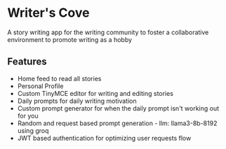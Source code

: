 # Writer's Cove
A story writing app for the writing community to foster a collaborative environment to promote writing as a hobby

## Features
- Home feed to read all stories 
- Personal Profile
- Custom TinyMCE editor for writing and editing stories
- Daily prompts for daily writing motivation
- Custom prompt generator for when the daily prompt isn't working out for you
- Random and request based prompt generation - llm: llama3-8b-8192 using groq
- JWT based authentication for optimizing user requests flow

